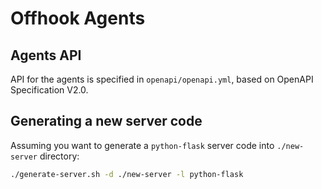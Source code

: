 # Offhook Agents

## Agents API
API for the agents is specified in `openapi/openapi.yml`, based on OpenAPI Specification V2.0.

## Generating a new server code
Assuming you want to generate a `python-flask` server code into `./new-server` directory:

```bash
./generate-server.sh -d ./new-server -l python-flask
```
